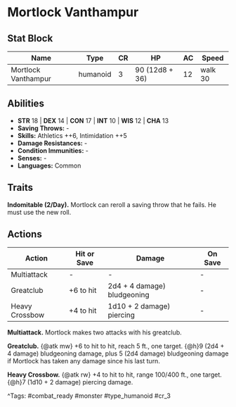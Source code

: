 # Mortlock Vanthampur

## Stat Block

| Name | Type | CR | HP | AC | Speed |
|------|------|----|----|----|-------|
| Mortlock Vanthampur | humanoid | 3 | 90 (12d8 + 36) | 12 | walk 30 |

## Abilities

- **STR** 18 | **DEX** 14 | **CON** 17 | **INT** 10 | **WIS** 12 | **CHA** 13
- **Saving Throws:** -  
- **Skills:** Athletics ++6, Intimidation ++5  
- **Damage Resistances:** -  
- **Condition Immunities:** -  
- **Senses:** -  
- **Languages:** Common

## Traits

**Indomitable (2/Day).** Mortlock can reroll a saving throw that he fails. He must use the new roll.


## Actions

| Action | Hit or Save | Damage | On Save |
|--------|--------------|--------|----------|
| Multiattack | - | - | - |
| Greatclub | +6 to hit | 2d4 + 4 damage) bludgeoning | - |
| Heavy Crossbow | +4 to hit | 1d10 + 2 damage) piercing | - |

**Multiattack.** Mortlock makes two attacks with his greatclub.

**Greatclub.** {@atk mw} +6 to hit to hit, reach 5 ft., one target. {@h}9 (2d4 + 4 damage) bludgeoning damage, plus 5 (2d4 damage) bludgeoning damage if Mortlock has taken any damage since his last turn.

**Heavy Crossbow.** {@atk rw} +4 to hit to hit, range 100/400 ft., one target. {@h}7 (1d10 + 2 damage) piercing damage.


^Tags: #combat_ready #monster #type_humanoid #cr_3